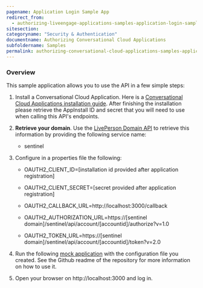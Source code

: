 ```yaml
---
pagename: Application Login Sample App
redirect_from:
  - authorizing-liveengage-applications-samples-application-login-sample-app.html
sitesection:
categoryname: "Security & Authentication"
documentname: Authorizing Conversational Cloud Applications
subfoldername: Samples
permalink: authorizing-conversational-cloud-applications-samples-application-login-sample-app.html
---
```


### Overview

This sample application allows you to use the API in a few simple steps:

1. Install a Conversational Cloud Application. Here is a [Conversational Cloud Applications installation guide](liveengage-applications-installing-liveengage-applications.html). After finishing the installation please retrieve the AppInstall ID and secret that you will need to use when calling this API's endpoints.

2. **Retrieve your domain**. Use the [LivePerson Domain API](agent-domain-domain-api.html) to retrieve this information by providing the following service name:

	* sentinel

3. Configure in a properties file the following:

	* OAUTH2_CLIENT_ID=[installation id provided after application registration]

	* OAUTH2_CLIENT_SECRET=[secret provided after application registration]

	* OAUTH2_CALLBACK_URL=http://localhost:3000/callback

	* OAUTH2_AUTHORIZATION_URL=https://[sentinel domain]/sentinel/api/account/[accountid]/authorize?v=1.0

	* OAUTH2_TOKEN_URL=https://[sentinel domain]/sentinel/api/account/[accountid]/token?v=2.0

4. Run the following [mock application](https://github.com/LivePersonInc/sample-app-authorization) with the configuration file you created. See the Github readme of the repository for more information on how to use it.

5. Open your browser on http://localhost:3000 and log in.
